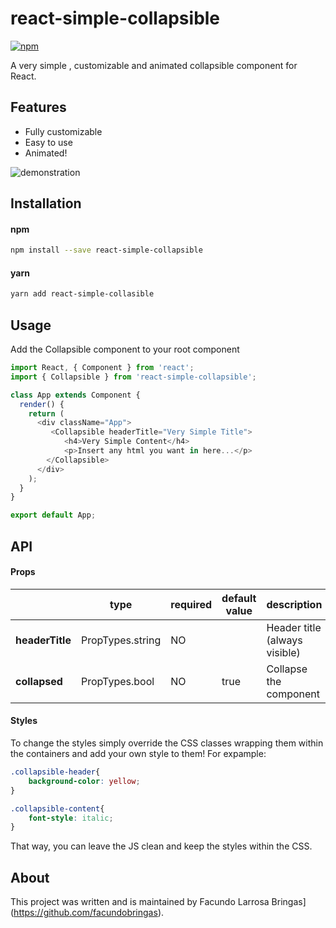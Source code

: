 # react-simple-collapsible

[![npm](https://img.shields.io/badge/npm-v1.0.2-green.svg)](https://www.npmjs.com/package/react-simple-collapsible)

A very simple , customizable and animated collapsible component for React.

## Features
- Fully customizable
- Easy to use
- Animated!

![demonstration](./assets/collapsible-sample.gif)

## Installation

#### npm
```bash
npm install --save react-simple-collapsible
```

#### yarn
```bash
yarn add react-simple-collasible
```

## Usage

Add the Collapsible component to your root component

```js
import React, { Component } from 'react';
import { Collapsible } from 'react-simple-collapsible';

class App extends Component {
  render() {
    return (
      <div className="App">
         <Collapsible headerTitle="Very Simple Title">
            <h4>Very Simple Content</h4>
            <p>Insert any html you want in here...</p>
        </Collapsible>
      </div>
    );
  }
}

export default App;
```

## API

#### Props

|   |type|required|default value|description|
|---|--- |---     |---          |---        |
|**headerTitle**|PropTypes.string|NO| |Header title (always visible)|
|**collapsed**|PropTypes.bool|NO|true|Collapse the component|

#### Styles

To change the styles simply override the CSS classes wrapping them within the containers and add your own style to them!
For expample:

```css
.collapsible-header{
	background-color: yellow;
}

.collapsible-content{
	font-style: italic;
}
```

That way, you can leave the JS clean and keep the styles within the CSS.

## About

This project was written and is maintained by Facundo Larrosa Bringas](https://github.com/facundobringas).
